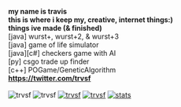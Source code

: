 <!--<div align = "center">-->
<b>my name is travis<br>this is where i keep my, creative, internet things:)
<br>things ive made (& finished)</b><br>
 [java] wurst+, wurst+2, & wurst+3 <br>
 [java] game of life simulator <br>
 [java][c#] checkers game with AI <br>
 [py] csgo trade up finder <br>
 [c++] POGame/GeneticAlgorithm <br> 
<b>https://twitter.com/trvsf</b><br><br>
<img src="https://komarev.com/ghpvc/?username=trvsf&color=8E64D0" alt="trvsf" />
<img src="https://img.shields.io/github/followers/trvsf" alt="trvsf" />
<a href = "https://steamcommunity.com/id/TravisF/"><img src="https://img.shields.io/badge/gamer-dub-ff69b4" alt="trvsf" /></a>
<a href = "https://open.spotify.com/user/yl498az4keh7nteqktw0pvjjd?si=dc1f21ab64284454" taget="blank"><img src="https://img.shields.io/badge/my%20music%20taste%20is-better%20than%20urs-success" alt="trvsf"/></a>
<a href = "https://github.com/WurstPlus" taget="_blank"> <img src="https://img.shields.io/badge/Wurst-Plus-eb801c?style=flat-square&logo=AddThis&logoColor=eb801c" alt="stats" /></a>
<!--</div>-->
